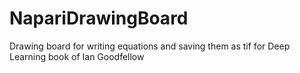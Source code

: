 # NapariDrawingBoard
Drawing board for writing equations and saving them as tif for Deep Learning book of Ian Goodfellow
